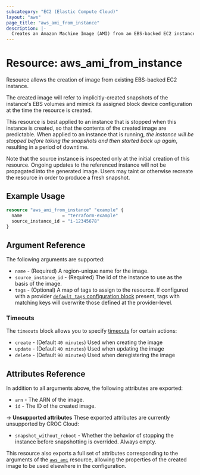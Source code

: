 ```yaml
---
subcategory: "EC2 (Elastic Compute Cloud)"
layout: "aws"
page_title: "aws_ami_from_instance"
description: |-
  Creates an Amazon Machine Image (AMI) from an EBS-backed EC2 instance
---
```


# Resource: aws_ami_from_instance

Resource allows the creation of image from existing EBS-backed EC2 instance.

The created image will refer to implicitly-created snapshots of the instance's
EBS volumes and mimick its assigned block device configuration at the time
the resource is created.

This resource is best applied to an instance that is stopped when this instance
is created, so that the contents of the created image are predictable. When
applied to an instance that is running, *the instance will be stopped before taking
the snapshots and then started back up again*, resulting in a period of
downtime.

Note that the source instance is inspected only at the initial creation of this
resource. Ongoing updates to the referenced instance will not be propagated into
the generated image. Users may taint or otherwise recreate the resource in order
to produce a fresh snapshot.

## Example Usage

```terraform
resource "aws_ami_from_instance" "example" {
  name               = "terraform-example"
  source_instance_id = "i-12345678"
}
```

## Argument Reference

The following arguments are supported:

* `name` - (Required) A region-unique name for the image.
* `source_instance_id` - (Required) The id of the instance to use as the basis of the image.
* `tags` - (Optional) A map of tags to assign to the resource. If configured with a provider [`default_tags` configuration block][default-tags] present, tags with matching keys will overwrite those defined at the provider-level.

### Timeouts

The `timeouts` block allows you to specify [timeouts](https://www.terraform.io/docs/configuration/blocks/resources/syntax.html#operation-timeouts) for certain actions:

* `create` - (Default `40 minutes`) Used when creating the image
* `update` - (Default `40 minutes`) Used when updating the image
* `delete` - (Default `90 minutes`) Used when deregistering the image

## Attributes Reference

In addition to all arguments above, the following attributes are exported:

* `arn` - The ARN of the image.
* `id` - The ID of the created image.

->  **Unsupported attributes**
These exported attributes are currently unsupported by CROC Cloud:

* `snapshot_without_reboot` - Whether the behavior of stopping the instance before snapshotting is overrided. Always empty.

This resource also exports a full set of attributes corresponding to the arguments of the
[`aws_ami`][tf-ami] resource, allowing the properties of the created image to be used elsewhere in the
configuration.

[default-tags]: https://www.terraform.io/docs/providers/aws/index.html#default_tags-configuration-block
[tf-ami]: ami.html
